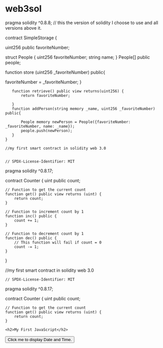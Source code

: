 # web3sol
pragma solidity ^0.8.8; // this the version of solidity I choose to use and all versions above it.

contract SimpleStorage {
   
   uint256 public favoriteNumber;
 

   struct People {
       uint256 favoriteNumber;
       string name;
   }
People[] public people;

   function store (uint256 _favoriteNumber) public{

   favoriteNumber = _favoriteNumber;
       }

       function retrieve() public view returns(uint256) {
           return favoriteNumber;

       }
       function addPerson(string memory _name, uint256 _favoriteNumber) public{

           People memory newPerson = People({favoriteNumber: _favoriteNumber, name: _name});
           people.push(newPerson);
       }
    }
    
    //my first smart contract in solidity web 3.0 
   
    
    // SPDX-License-Identifier: MIT
pragma solidity ^0.8.17;

contract Counter {
    uint public count;

    // Function to get the current count
    function get() public view returns (uint) {
        return count;
    }

    // Function to increment count by 1
    function inc() public {
        count += 1;
    }

    // Function to decrement count by 1
    function dec() public {
        // This function will fail if count = 0
        count -= 1;
    }
}

 //my first smart contract in solidity web 3.0 
   
    
    // SPDX-License-Identifier: MIT
pragma solidity ^0.8.17;

contract Counter {
    uint public count;

    // Function to get the current count
    function get() public view returns (uint) {
        return count;
    }
    
    <h2>My First JavaScript</h2>

<button type="button"
onclick="document.getElementById('demo').innerHTML = Date()">
Click me to display Date and Time.</button>

<p id="demo"></p>

</body>
</html> 
